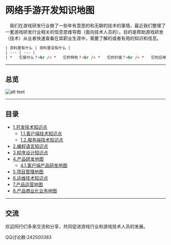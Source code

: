 # 网络手游开发知识地图
&emsp;我们在游戏研发行业做了一些年有意思的和无聊的技术的事情，最近我们整理了一套游戏研发行业相关的信息思维导图（面向技术人员的）。目的是帮助游戏研发（技术）从业者快速查看在其职业生涯中，需要了解的或者有用的知识和信息。

```html
| 资料里有什么 | 资料里没有什么 |
| --- | --- |
| *   它是什么？<br /> *   它的特色？<br /> *   它的价值？<br /> *   它的应用？<br /> *   经验或坑。<br /> |  *   完整的知识。<br /> *   系统的讲解。<br /> *   具体的实现。<br /> |
```

----
## 总览
![alt text](https://github.com/gonglei007/GameDevMind/blob/main/exports/0.总览.png?raw=true)

----
## 目录
* [1.开发技术知识点](https://github.com/gonglei007/GameDevMind/blob/main/exports/1.开发技术知识点.png?raw=true)
    * [1.1.客户端技术知识点](https://github.com/gonglei007/GameDevMind/blob/main/exports/1.1.客户端技术知识点.png?raw=true)
    * [1.2.服务端技术知识点](https://github.com/gonglei007/GameDevMind/blob/main/exports/1.2.服务端技术知识点.png?raw=true)
* [2.编程语言知识点](https://github.com/gonglei007/GameDevMind/blob/main/exports/2.编程语言知识点.png?raw=true)
* [3.程序设计知识点](https://github.com/gonglei007/GameDevMind/blob/main/exports/3.程序设计知识点.png?raw=true)
* [4.产品研发地图](https://github.com/gonglei007/GameDevMind/blob/main/exports/4.产品研发地图.png?raw=true)
    * [4.1.客户端产品研发地图](https://github.com/gonglei007/GameDevMind/blob/main/exports/4.1.客户端产品研发地图.png?raw=true)
* [5.项目管理地图](https://github.com/gonglei007/GameDevMind/blob/main/exports/5.项目管理地图.png?raw=true)
* [6.运维技术知识点](https://github.com/gonglei007/GameDevMind/blob/main/exports/6.运维技术知识点.png?raw=true)
* [7.产品运营地图](https://github.com/gonglei007/GameDevMind/blob/main/exports/7.产品运营地图.png?raw=true)
* [8.产品商业化业务地图](https://github.com/gonglei007/GameDevMind/blob/main/exports/8.产品商业化业务地图.png?raw=true)

----
## 交流
欢迎同行们多来交流和分享，共同促进游戏行业和游戏技术人员的发展。

QQ讨论群:242500383
